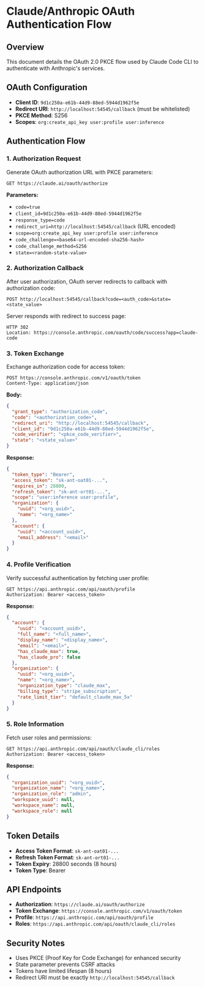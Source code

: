 # Claude/Anthropic OAuth Authentication Flow

## Overview
This document details the OAuth 2.0 PKCE flow used by Claude Code CLI to authenticate with Anthropic's services.

## OAuth Configuration
- **Client ID**: `9d1c250a-e61b-44d9-88ed-5944d1962f5e`
- **Redirect URI**: `http://localhost:54545/callback` (must be whitelisted)
- **PKCE Method**: S256
- **Scopes**: `org:create_api_key user:profile user:inference`

## Authentication Flow

### 1. Authorization Request
Generate OAuth authorization URL with PKCE parameters:

```
GET https://claude.ai/oauth/authorize
```

**Parameters:**
- `code=true`
- `client_id=9d1c250a-e61b-44d9-88ed-5944d1962f5e`
- `response_type=code`
- `redirect_uri=http://localhost:54545/callback` (URL encoded)
- `scope=org:create_api_key user:profile user:inference`
- `code_challenge=<base64-url-encoded-sha256-hash>`
- `code_challenge_method=S256`
- `state=<random-state-value>`

### 2. Authorization Callback
After user authorization, OAuth server redirects to callback with authorization code:

```
POST http://localhost:54545/callback?code=<auth_code>&state=<state_value>
```

Server responds with redirect to success page:
```
HTTP 302
Location: https://console.anthropic.com/oauth/code/success?app=claude-code
```

### 3. Token Exchange
Exchange authorization code for access token:

```
POST https://console.anthropic.com/v1/oauth/token
Content-Type: application/json
```

**Body:**
```json
{
  "grant_type": "authorization_code",
  "code": "<authorization_code>",
  "redirect_uri": "http://localhost:54545/callback",
  "client_id": "9d1c250a-e61b-44d9-88ed-5944d1962f5e",
  "code_verifier": "<pkce_code_verifier>",
  "state": "<state_value>"
}
```

**Response:**
```json
{
  "token_type": "Bearer",
  "access_token": "sk-ant-oat01-...",
  "expires_in": 28800,
  "refresh_token": "sk-ant-ort01-...",
  "scope": "user:inference user:profile",
  "organization": {
    "uuid": "<org_uuid>",
    "name": "<org_name>"
  },
  "account": {
    "uuid": "<account_uuid>",
    "email_address": "<email>"
  }
}
```

### 4. Profile Verification
Verify successful authentication by fetching user profile:

```
GET https://api.anthropic.com/api/oauth/profile
Authorization: Bearer <access_token>
```

**Response:**
```json
{
  "account": {
    "uuid": "<account_uuid>",
    "full_name": "<full_name>",
    "display_name": "<display_name>",
    "email": "<email>",
    "has_claude_max": true,
    "has_claude_pro": false
  },
  "organization": {
    "uuid": "<org_uuid>",
    "name": "<org_name>",
    "organization_type": "claude_max",
    "billing_type": "stripe_subscription",
    "rate_limit_tier": "default_claude_max_5x"
  }
}
```

### 5. Role Information
Fetch user roles and permissions:

```
GET https://api.anthropic.com/api/oauth/claude_cli/roles
Authorization: Bearer <access_token>
```

**Response:**
```json
{
  "organization_uuid": "<org_uuid>",
  "organization_name": "<org_name>",
  "organization_role": "admin",
  "workspace_uuid": null,
  "workspace_name": null,
  "workspace_role": null
}
```

## Token Details
- **Access Token Format**: `sk-ant-oat01-...`
- **Refresh Token Format**: `sk-ant-ort01-...`
- **Token Expiry**: 28800 seconds (8 hours)
- **Token Type**: Bearer

## API Endpoints
- **Authorization**: `https://claude.ai/oauth/authorize`
- **Token Exchange**: `https://console.anthropic.com/v1/oauth/token`
- **Profile**: `https://api.anthropic.com/api/oauth/profile`
- **Roles**: `https://api.anthropic.com/api/oauth/claude_cli/roles`

## Security Notes
- Uses PKCE (Proof Key for Code Exchange) for enhanced security
- State parameter prevents CSRF attacks
- Tokens have limited lifespan (8 hours)
- Redirect URI must be exactly `http://localhost:54545/callback`
